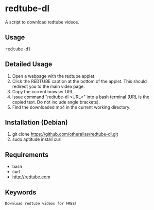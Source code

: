 redtube-dl
==========

A script to download redtube videos.

Usage
-----

<pre>
redtube-dl <URL>
</pre>

Detailed Usage
--------------

1. Open a webpage with the redtube applet.
2. Click the REDTUBE caption at the bottom of the applet. This should redirect you to the main video page.
3. Copy the current browser URL.
4. Issue command "redtube-dl \<URL\>" into a bash terminal (URL is the copied text. Do not include angle brackets).
5. Find the downloaded mp4 in the current working directory.

Installation (Debian)
---------------------

1. git clone https://github.com/otheralias/redtube-dl.git
2. sudo aptitude install curl

Requirements
------------

* bash
* curl
* http://redtube.com

Keywords
--------

    Download redtube videos for FREE!
